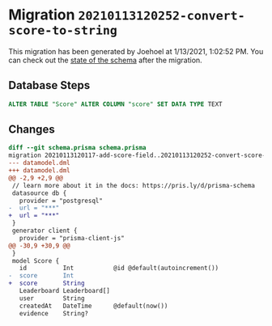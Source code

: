 # Migration `20210113120252-convert-score-to-string`

This migration has been generated by Joehoel at 1/13/2021, 1:02:52 PM.
You can check out the [state of the schema](./schema.prisma) after the migration.

## Database Steps

```sql
ALTER TABLE "Score" ALTER COLUMN "score" SET DATA TYPE TEXT
```

## Changes

```diff
diff --git schema.prisma schema.prisma
migration 20210113120117-add-score-field..20210113120252-convert-score-to-string
--- datamodel.dml
+++ datamodel.dml
@@ -2,9 +2,9 @@
 // learn more about it in the docs: https://pris.ly/d/prisma-schema
 datasource db {
   provider = "postgresql"
-  url = "***"
+  url = "***"
 }
 generator client {
   provider = "prisma-client-js"
@@ -30,9 +30,9 @@
 }
 model Score {
   id          Int           @id @default(autoincrement())
-  score       Int
+  score       String
   Leaderboard Leaderboard[]
   user        String
   createdAt   DateTime      @default(now())
   evidence    String?
```


